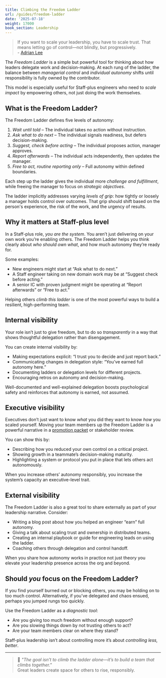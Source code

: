 ```yaml
---
title: Climbing the Freedom Ladder
url: /guides/freedom-ladder
date: '2025-07-18'
weight: 17000
book_section: Leadership
---
```


> If you want to scale your leadership, you have to scale trust. That means letting go of control—not blindly, but progressively.  
> \- [Adrian Lee](https://staffeng.com/guides/stories/adrian-lee)

The *Freedom Ladder* is a simple but powerful tool for thinking about how leaders delegate work and decision-making. At each rung of the ladder, the balance between *managerial control* and *individual autonomy* shifts until responsibility is fully owned by the contributor.

This model is especially useful for Staff-plus engineers who need to *scale impact* by empowering others, not just doing the work themselves.

## What is the Freedom Ladder?

The Freedom Ladder defines five levels of autonomy:

1. *Wait until told* – The individual takes no action without instruction.
2. *Ask what to do next* – The individual signals readiness, but defers decision-making.
3. *Suggest, check before acting* – The individual proposes action, manager approves.
4. *Report afterwards* – The individual acts independently, then updates the manager.
5. *Free to act, routine reporting only* – Full autonomy within defined boundaries.

Each step up the ladder gives the individual more *challenge and fulfillment*, while freeing the manager to focus on *strategic objectives*. 

The ladder implicitly addresses varying *levels of grip*: how tightly or loosely a manager holds control over outcomes. That grip should shift based on the person's experience, the risk of the work, and the urgency of results.

## Why it matters at Staff-plus level

In a Staff-plus role, *you are the system*. You aren’t just delivering on your own work you’re enabling others. The Freedom Ladder helps you think clearly about *who should own what*, and how much autonomy they’re ready for.

Some examples:

- New engineers might start at “Ask what to do next.”
- A Staff engineer taking on new domain work may be at “Suggest check before acting.”
- A senior IC with proven judgment might be operating at “Report afterwards” or “Free to act.”

Helping others *climb this ladder* is one of the most powerful ways to build a resilient, high-performing team.

## Internal visibility

Your role isn’t just to give freedom, but to do so *transparently* in a way that shows thoughtful delegation rather than disengagement.

You can create internal visibility by:

*   Making expectations explicit: “I trust you to decide and just report back.”
*   Communicating changes in delegation style: “You’ve earned full autonomy here.”
*   Documenting ladders or delegation levels for different projects.
*   Encouraging retros on autonomy and decision-making.

Well-documented and well-explained delegation boosts psychological safety and reinforces that autonomy is earned, not assumed.

## Executive visibility

Executives don’t just want to know *what* you did they want to know *how* you scaled yourself. Moving your team members up the Freedom Ladder is a powerful narrative in a [promotion packet](https://staffeng.com/guides/promo-packets/) or stakeholder review.

You can show this by:

*   Describing how you reduced your own control on a critical project.
*   Showing growth in a teammate’s decision-making maturity.
*   Highlighting a system or protocol you put in place that lets others act autonomously.

When you increase others’ autonomy responsibly, you increase the system’s capacity an executive-level trait.

## External visibility

The Freedom Ladder is also a great tool to share externally as part of your leadership narrative. Consider:

*   Writing a blog post about how you helped an engineer “earn” full autonomy.
*   Giving a talk about scaling trust and ownership in distributed teams.
*   Creating an internal playbook or guide for engineering leads on using the ladder.
*   Coaching others through delegation and control handoff.

When you share how autonomy works in practice not just theory you elevate your leadership presence across the org and beyond.

## Should _you_ focus on the Freedom Ladder?

If you find yourself burned out or blocking others, you may be holding on to too much control. Alternatively, if you’ve delegated and chaos ensued, perhaps you jumped rungs too quickly.

Use the Freedom Ladder as a *diagnostic tool*:

- Are you giving too much freedom without enough support?
- Are you slowing things down by not trusting others to act?
- Are your team members clear on where they stand?

Staff-plus leadership isn’t about controlling more it’s about *controlling less, better*.

---

> 🧠 *"The goal isn’t to climb the ladder alone—it’s to build a team that climbs together."*  
> Great leaders create space for others to rise, responsibly.
